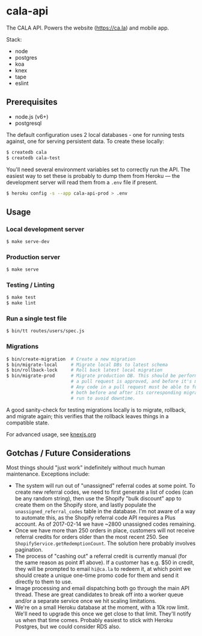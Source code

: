 # cala-api

The CALA API. Powers the website (https://ca.la) and mobile app.

Stack:

- node
- postgres
- koa
- knex
- tape
- eslint

## Prerequisites

- node.js (v6+)
- postgresql

The default configuration uses 2 local databases - one for running tests
against, one for serving persistent data. To create these locally:

```bash
$ createdb cala
$ createdb cala-test
```

You'll need several environment variables set to correctly run the API. The
easiest way to set these is probably to dump them from Heroku — the development
server will read them from a `.env` file if present.

```bash
$ heroku config -s --app cala-api-prod > .env
```

## Usage

### Local development server

```bash
$ make serve-dev
```

### Production server

```bash
$ make serve
```


### Testing / Linting

```bash
$ make test
$ make lint
```

### Run a single test file

```bash
$ bin/tt routes/users/spec.js
```

### Migrations

```bash
$ bin/create-migration  # Create a new migration
$ bin/migrate-local     # Migrate local DBs to latest schema
$ bin/rollback-lock     # Roll back latest local migration
$ bin/migrate-prod      # Migrate production DB. This should be performed after
                        # a pull request is approved, and before it's merged.
                        # Any code in a pull request must be able to function
                        # both before and after its corresponding migration is
                        # run to avoid downtime.
```

A good sanity-check for testing migrations locally is to migrate, rollback, and
migrate again; this verifies that the rollback leaves things in a compatible
state.

For advanced usage, see [knexjs.org](http://knexjs.org/#Migrations)

## Gotchas / Future Considerations

Most things should "just work" indefinitely without much human maintenance.
Exceptions include:

- The system will run out of "unassigned" referral codes at some point. To
  create new referral codes, we need to first generate a list of codes (can be
  any random string), then use the Shopify "bulk discount" app to create them on
  the Shopify store, and lastly populate the `unassigned_referral_codes` table
  in the database. I'm not aware of a way to automate this, as the Shopify
  referral code API requires a Plus account. As of 2017-02-14 we have ~2800
  unassigned codes remaining.
- Once we have more than 250 orders in place, customers will not receive
  referral credits for orders older than the most recent 250. See
  `ShopifyService.getRedemptionCount`. The solution here probably involves
  pagination.
- The process of "cashing out" a referral credit is currently manual (for the
  same reason as point #1 above). If a customer has e.g. $50 in credit, they
  will be prompted to email `hi@ca.la` to redeem it, at which point we should
  create a unique one-time promo code for them and send it directly to them to
  use.
- Image processing and email dispatching both go through the main API thread.
  These are great candidates to break off into a worker queue and/or a separate
  service once we hit scaling limitations.
- We're on a small Heroku database at the moment, with a 10k row limit. We'll
  need to upgrade this once we get close to that limit. They'll notify us when
  that time comes. Probably easiest to stick with Heroku Postgres, but we could
  consider RDS also.
